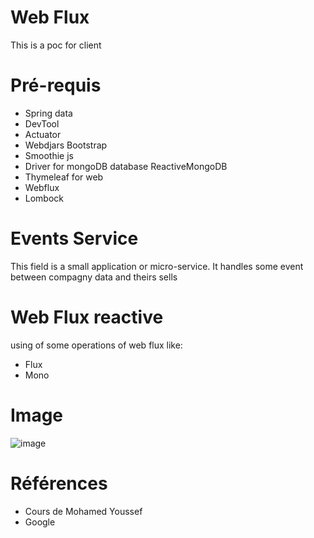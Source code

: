 # Web Flux
This is a poc for client 
# Pré-requis
* Spring data
* DevTool
* Actuator
* Webdjars Bootstrap
* Smoothie js 
* Driver for mongoDB database  ReactiveMongoDB
* Thymeleaf for web 
* Webflux
* Lombock 
# Events Service
This field is a small application or micro-service.
 It handles some event between compagny data  and theirs sells 
# Web Flux reactive 
using of some operations of web flux like:
* Flux
* Mono
# Image 
![image](https://user-images.githubusercontent.com/35488256/55514154-acaab680-5667-11e9-83f9-2605cc3e0dbf.png)
# Références
* Cours de Mohamed Youssef 
* Google 

